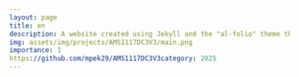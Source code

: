 ```yaml
---
layout: page
title: en
description: A website created using Jekyll and the "al-folio" theme that i have created to list my projects. 
img: assets/img/projects/AMS1117DC3V3/main.png
importance: 1
https://github.com/mpek29/AMS1117DC3V3category: 2025
---
```



